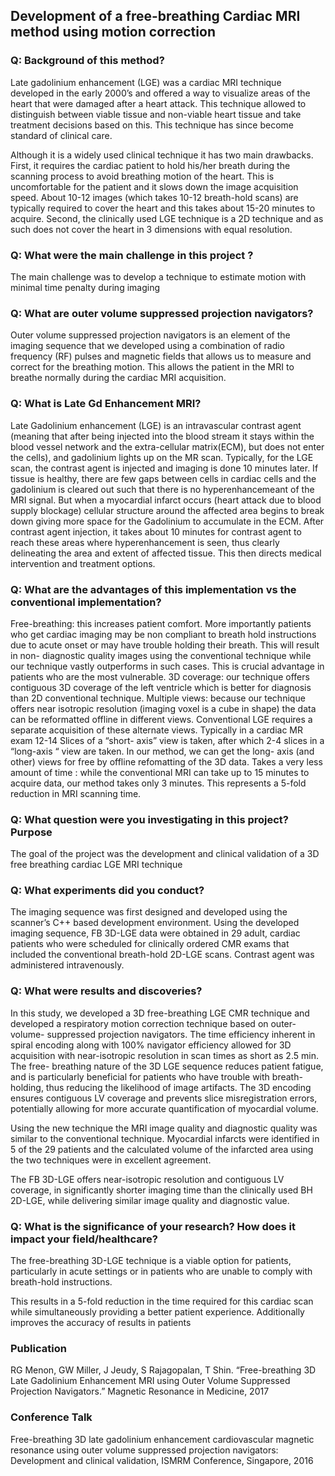 ## Development of a free-breathing Cardiac MRI method using motion correction

### Q: Background of this method?
Late gadolinium enhancement (LGE) was a cardiac MRI technique developed in the early 2000’s and offered a way to visualize areas of the heart that were damaged after a heart attack. This technique allowed to distinguish between viable tissue and non-viable heart tissue and take treatment decisions based on this. This technique has since become standard of clinical care. 

Although it is a widely used clinical technique it has two main drawbacks. First, it requires the cardiac patient to hold his/her breath during the scanning process to avoid breathing motion of the heart. This is uncomfortable for the patient and it slows down the image acquisition speed. About 10-12 images (which takes 10-12 breath-hold scans) are typically required to cover the heart and this takes about 15-20 minutes to acquire. Second, the clinically used LGE technique is a 2D technique and as such does not cover the heart in 3 dimensions with equal resolution.

### Q:  	What were the main challenge in this project ?
The main challenge was to develop a technique to estimate motion with minimal time penalty during imaging

### Q:  	What are outer volume suppressed projection navigators?
Outer volume suppressed projection navigators is an element of the imaging sequence that we developed using a combination of radio frequency (RF) pulses and magnetic fields that allows us to measure and correct for the breathing motion. This allows the patient in the MRI to breathe normally during the cardiac MRI acquisition. 

### Q:  	What is Late Gd Enhancement MRI?
Late Gadolinium enhancement (LGE) is an intravascular contrast agent (meaning that after being injected into the blood stream it stays within the blood vessel network and the extra-cellular matrix(ECM), but does not enter the cells), and gadolinium lights up on the MR scan. Typically, for the LGE scan, the contrast agent is injected and imaging is done 10 minutes later. If tissue is healthy, there are few gaps between cells in cardiac cells and the gadolinium is cleared out such that there is no hyperenhancemeant of the MRI signal. But when a myocardial infarct occurs (heart attack due to blood supply blockage) cellular structure around the affected area begins to break down giving more space for the Gadolinium to accumulate in the ECM. After contrast agent injection, it takes about 10 minutes for contrast agent to reach these areas where hyperenhancement is seen, thus clearly delineating the area and extent of affected tissue. This then directs medical intervention and treatment options. 


### Q: 	What are the advantages of this implementation vs the conventional implementation?
Free-breathing: this increases patient comfort. More importantly patients who get cardiac imaging may be non compliant to breath hold instructions due to acute onset or may have trouble holding their breath. This will result in non- diagnostic quality images using the conventional technique while our technique vastly outperforms in such cases. This is crucial advantage in patients who are the most vulnerable.
3D coverage: our technique offers contiguous 3D coverage of the left ventricle which is better for diagnosis than 2D conventional technique.
Multiple views: because our technique offers near isotropic resolution (imaging voxel is a cube in shape) the data can be reformatted offline in different views. Conventional LGE requires a separate acquisition of these alternate views. Typically in a cardiac MR exam 12-14 Slices of a “short- axis” view is taken, after which 2-4 slices in a “long-axis “ view are taken. In our method, we can get the long- axis (and other) views for free by offline refomatting of the 3D data. 
Takes a very less amount of time : while the conventional MRI can take up to 15 minutes to acquire data, our method takes only 3 minutes. This represents a 5-fold reduction in MRI scanning time.

### Q:      What question were you investigating in this project? Purpose
The goal of the project was the development and clinical validation of a 3D free breathing cardiac LGE MRI technique 

### Q:      What experiments did you conduct? 
The imaging sequence was first designed and developed using the scanner’s C++ based development environment. Using the developed imaging sequence, FB 3D-LGE data were obtained in 29 adult, cardiac patients who were scheduled for clinically ordered CMR exams that included the conventional breath-hold 2D-LGE scans. Contrast agent was administered intravenously. 

### Q:    What were results and discoveries? 
In this study, we developed a 3D free-breathing LGE CMR technique and developed a respiratory motion correction technique based on outer-volume- suppressed projection navigators. The time efficiency inherent in spiral encoding along with 100% navigator efficiency allowed for 3D acquisition with near-isotropic resolution in scan times as short as 2.5 min. The free- breathing nature of the 3D LGE sequence reduces patient fatigue, and is particularly beneficial for patients who have trouble with breath-holding, thus reducing the likelihood of image artifacts. The 3D encoding ensures contiguous LV coverage and prevents slice misregistration errors, potentially allowing for more accurate quantification of myocardial volume. 

Using the new technique the MRI image quality and diagnostic quality was similar to the conventional technique. Myocardial infarcts were identified in 5 of the 29 patients and the calculated volume of the infarcted area using the two techniques were in excellent agreement. 

The FB 3D-LGE offers near-isotropic resolution and contiguous LV coverage, in significantly shorter imaging time than the clinically used BH 2D-LGE, while delivering similar image quality and diagnostic value. 
		
### Q:    What is the significance of your research? How does it impact your field/healthcare?
The free-breathing 3D-LGE technique is a viable option for patients, particularly in acute settings or in patients who are unable to comply with breath-hold instructions.

This results in a 5-fold reduction in the time required for this cardiac scan while simultaneously providing a better patient experience. Additionally improves the accuracy of results in patients 

### Publication
RG Menon, GW Miller, J Jeudy, S Rajagopalan, T Shin. “Free-breathing 3D Late Gadolinium Enhancement MRI using Outer Volume Suppressed Projection Navigators.” Magnetic Resonance in Medicine, 2017

### Conference Talk
Free-breathing 3D late gadolinium enhancement cardiovascular magnetic resonance using outer volume suppressed projection navigators: Development and clinical validation, ISMRM Conference, Singapore, 2016

